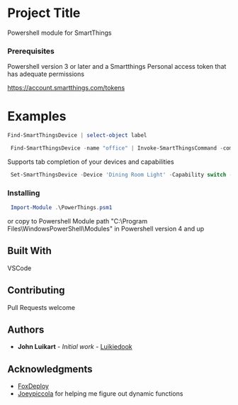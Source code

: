 # Project Title

Powershell module for SmartThings

### Prerequisites

Powershell version 3 or later and a Smartthings Personal access token that has adequate permissions

https://account.smartthings.com/tokens

# Examples

```powershell
Find-SmartThingsDevice | select-object label
```

```powershell
 Find-SmartThingsDevice -name "office" | Invoke-SmartThingsCommand -command on -capability switch
```
 
 Supports tab completion of your devices and capabilities
```powershell
 Set-SmartThingsDevice -Device 'Dining Room Light' -Capability switch -command on
```


### Installing

```powershell
 Import-Module .\PowerThings.psm1
```
or copy to Powershell Module path "C:\Program Files\WindowsPowerShell\Modules" in Powershell version 4 and up



## Built With

VSCode

## Contributing

Pull Requests welcome


## Authors

* **John Luikart** - *Initial work* - [Luikiedook](https://github.com/Luikiedook)


## Acknowledgments

* [FoxDeploy](https://foxdeploy.com/2017/01/13/adding-tab-completion-to-your-powershell-functions/)
* [Joeypiccola](https://gist.github.com/joeypiccola/75cd1f4fd5c2e5f429d7dc580ce6b420)
for helping me figure out dynamic functions

